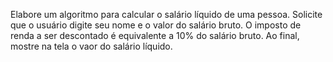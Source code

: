 Elabore um algoritmo para calcular o salário líquido de uma pessoa.
Solicite que o usuário digite seu nome e o valor do salário bruto. 
O imposto de renda a ser descontado é equivalente a 10% do salário bruto.
Ao final, mostre na tela o vaor do salário líquido.

